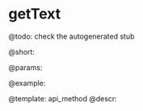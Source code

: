 getText
=============


@todo:
	check the autogenerated stub

@short:
	

@params:





@example:

@template:	api_method
@descr:

